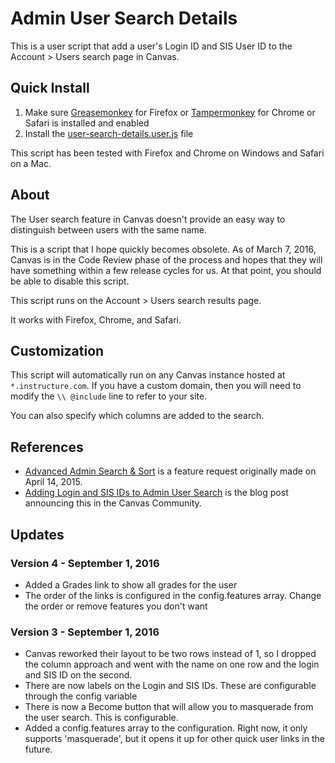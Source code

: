 # Admin User Search Details
This is a user script that add a user's Login ID and SIS User ID to the Account > Users search page in Canvas.

## Quick Install
1. Make sure [Greasemonkey](https://addons.mozilla.org/en-us/firefox/addon/greasemonkey/) for Firefox or [Tampermonkey](http://tampermonkey.net/) for Chrome or Safari is installed and enabled
2. Install the [user-search-details.user.js](https://github.com/jamesjonesmath/canvancement/raw/master/users/admin-search/user-search-details.user.js) file
 
This script has been tested with Firefox and Chrome on Windows and Safari on a Mac.

## About
The User search feature in Canvas doesn't provide an easy way to distinguish between users with the same name. 

This is a script that I hope quickly becomes obsolete. As of March 7, 2016, Canvas is in the Code Review phase of the process and hopes that they will have something within a few release cycles for us. At that point, you should be able to disable this script.

This script runs on the Account > Users search results page.

It works with Firefox, Chrome, and Safari.

## Customization
This script will automatically run on any Canvas instance hosted at ``*.instructure.com``. If you have a custom domain, then you will need to modify the `\\ @include` line to refer to your site.

You can also specify which columns are added to the search.

## References
* [Advanced Admin Search & Sort](https://community.canvaslms.com/ideas/1126) is a feature request originally made on April 14, 2015.
* [Adding Login and SIS IDs to Admin User Search](https://community.canvaslms.com/groups/admins/blog/2016/03/14/adding-login-and-sis-ids-to-admin-user-search) is the blog post announcing this in the Canvas Community.

## Updates
### Version 4 - September 1, 2016
* Added a Grades link to show all grades for the user
* The order of the links is configured in the config.features array. Change the order or remove features you don't want

### Version 3 - September 1, 2016
* Canvas reworked their layout to be two rows instead of 1, so I dropped the column approach and went with the name on one row and the login and SIS ID on the second.
* There are now labels on the Login and SIS IDs. These are configurable through the config variable
* There is now a Become button that will allow you to masquerade from the user search. This is configurable.
* Added a config.features array to the configuration. Right now, it only supports 'masquerade', but it opens it up for other quick user links in the future.
